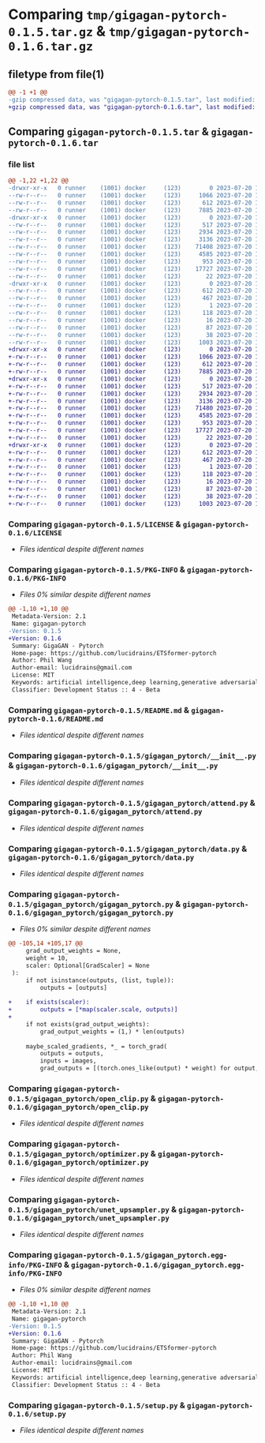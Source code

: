 # Comparing `tmp/gigagan-pytorch-0.1.5.tar.gz` & `tmp/gigagan-pytorch-0.1.6.tar.gz`

## filetype from file(1)

```diff
@@ -1 +1 @@
-gzip compressed data, was "gigagan-pytorch-0.1.5.tar", last modified: Thu Jul 20 18:07:07 2023, max compression
+gzip compressed data, was "gigagan-pytorch-0.1.6.tar", last modified: Thu Jul 20 18:26:01 2023, max compression
```

## Comparing `gigagan-pytorch-0.1.5.tar` & `gigagan-pytorch-0.1.6.tar`

### file list

```diff
@@ -1,22 +1,22 @@
-drwxr-xr-x   0 runner    (1001) docker     (123)        0 2023-07-20 18:07:07.043125 gigagan-pytorch-0.1.5/
--rw-r--r--   0 runner    (1001) docker     (123)     1066 2023-07-20 18:06:57.000000 gigagan-pytorch-0.1.5/LICENSE
--rw-r--r--   0 runner    (1001) docker     (123)      612 2023-07-20 18:07:07.043125 gigagan-pytorch-0.1.5/PKG-INFO
--rw-r--r--   0 runner    (1001) docker     (123)     7885 2023-07-20 18:06:57.000000 gigagan-pytorch-0.1.5/README.md
-drwxr-xr-x   0 runner    (1001) docker     (123)        0 2023-07-20 18:07:07.043125 gigagan-pytorch-0.1.5/gigagan_pytorch/
--rw-r--r--   0 runner    (1001) docker     (123)      517 2023-07-20 18:06:57.000000 gigagan-pytorch-0.1.5/gigagan_pytorch/__init__.py
--rw-r--r--   0 runner    (1001) docker     (123)     2934 2023-07-20 18:06:57.000000 gigagan-pytorch-0.1.5/gigagan_pytorch/attend.py
--rw-r--r--   0 runner    (1001) docker     (123)     3136 2023-07-20 18:06:57.000000 gigagan-pytorch-0.1.5/gigagan_pytorch/data.py
--rw-r--r--   0 runner    (1001) docker     (123)    71408 2023-07-20 18:06:57.000000 gigagan-pytorch-0.1.5/gigagan_pytorch/gigagan_pytorch.py
--rw-r--r--   0 runner    (1001) docker     (123)     4585 2023-07-20 18:06:57.000000 gigagan-pytorch-0.1.5/gigagan_pytorch/open_clip.py
--rw-r--r--   0 runner    (1001) docker     (123)      953 2023-07-20 18:06:57.000000 gigagan-pytorch-0.1.5/gigagan_pytorch/optimizer.py
--rw-r--r--   0 runner    (1001) docker     (123)    17727 2023-07-20 18:06:57.000000 gigagan-pytorch-0.1.5/gigagan_pytorch/unet_upsampler.py
--rw-r--r--   0 runner    (1001) docker     (123)       22 2023-07-20 18:06:57.000000 gigagan-pytorch-0.1.5/gigagan_pytorch/version.py
-drwxr-xr-x   0 runner    (1001) docker     (123)        0 2023-07-20 18:07:07.043125 gigagan-pytorch-0.1.5/gigagan_pytorch.egg-info/
--rw-r--r--   0 runner    (1001) docker     (123)      612 2023-07-20 18:07:07.000000 gigagan-pytorch-0.1.5/gigagan_pytorch.egg-info/PKG-INFO
--rw-r--r--   0 runner    (1001) docker     (123)      467 2023-07-20 18:07:07.000000 gigagan-pytorch-0.1.5/gigagan_pytorch.egg-info/SOURCES.txt
--rw-r--r--   0 runner    (1001) docker     (123)        1 2023-07-20 18:07:07.000000 gigagan-pytorch-0.1.5/gigagan_pytorch.egg-info/dependency_links.txt
--rw-r--r--   0 runner    (1001) docker     (123)      118 2023-07-20 18:07:07.000000 gigagan-pytorch-0.1.5/gigagan_pytorch.egg-info/requires.txt
--rw-r--r--   0 runner    (1001) docker     (123)       16 2023-07-20 18:07:07.000000 gigagan-pytorch-0.1.5/gigagan_pytorch.egg-info/top_level.txt
--rw-r--r--   0 runner    (1001) docker     (123)       87 2023-07-20 18:06:57.000000 gigagan-pytorch-0.1.5/pyproject.toml
--rw-r--r--   0 runner    (1001) docker     (123)       38 2023-07-20 18:07:07.043125 gigagan-pytorch-0.1.5/setup.cfg
--rw-r--r--   0 runner    (1001) docker     (123)     1003 2023-07-20 18:06:57.000000 gigagan-pytorch-0.1.5/setup.py
+drwxr-xr-x   0 runner    (1001) docker     (123)        0 2023-07-20 18:26:01.389256 gigagan-pytorch-0.1.6/
+-rw-r--r--   0 runner    (1001) docker     (123)     1066 2023-07-20 18:25:50.000000 gigagan-pytorch-0.1.6/LICENSE
+-rw-r--r--   0 runner    (1001) docker     (123)      612 2023-07-20 18:26:01.389256 gigagan-pytorch-0.1.6/PKG-INFO
+-rw-r--r--   0 runner    (1001) docker     (123)     7885 2023-07-20 18:25:50.000000 gigagan-pytorch-0.1.6/README.md
+drwxr-xr-x   0 runner    (1001) docker     (123)        0 2023-07-20 18:26:01.389256 gigagan-pytorch-0.1.6/gigagan_pytorch/
+-rw-r--r--   0 runner    (1001) docker     (123)      517 2023-07-20 18:25:50.000000 gigagan-pytorch-0.1.6/gigagan_pytorch/__init__.py
+-rw-r--r--   0 runner    (1001) docker     (123)     2934 2023-07-20 18:25:50.000000 gigagan-pytorch-0.1.6/gigagan_pytorch/attend.py
+-rw-r--r--   0 runner    (1001) docker     (123)     3136 2023-07-20 18:25:50.000000 gigagan-pytorch-0.1.6/gigagan_pytorch/data.py
+-rw-r--r--   0 runner    (1001) docker     (123)    71480 2023-07-20 18:25:50.000000 gigagan-pytorch-0.1.6/gigagan_pytorch/gigagan_pytorch.py
+-rw-r--r--   0 runner    (1001) docker     (123)     4585 2023-07-20 18:25:50.000000 gigagan-pytorch-0.1.6/gigagan_pytorch/open_clip.py
+-rw-r--r--   0 runner    (1001) docker     (123)      953 2023-07-20 18:25:50.000000 gigagan-pytorch-0.1.6/gigagan_pytorch/optimizer.py
+-rw-r--r--   0 runner    (1001) docker     (123)    17727 2023-07-20 18:25:50.000000 gigagan-pytorch-0.1.6/gigagan_pytorch/unet_upsampler.py
+-rw-r--r--   0 runner    (1001) docker     (123)       22 2023-07-20 18:25:50.000000 gigagan-pytorch-0.1.6/gigagan_pytorch/version.py
+drwxr-xr-x   0 runner    (1001) docker     (123)        0 2023-07-20 18:26:01.389256 gigagan-pytorch-0.1.6/gigagan_pytorch.egg-info/
+-rw-r--r--   0 runner    (1001) docker     (123)      612 2023-07-20 18:26:01.000000 gigagan-pytorch-0.1.6/gigagan_pytorch.egg-info/PKG-INFO
+-rw-r--r--   0 runner    (1001) docker     (123)      467 2023-07-20 18:26:01.000000 gigagan-pytorch-0.1.6/gigagan_pytorch.egg-info/SOURCES.txt
+-rw-r--r--   0 runner    (1001) docker     (123)        1 2023-07-20 18:26:01.000000 gigagan-pytorch-0.1.6/gigagan_pytorch.egg-info/dependency_links.txt
+-rw-r--r--   0 runner    (1001) docker     (123)      118 2023-07-20 18:26:01.000000 gigagan-pytorch-0.1.6/gigagan_pytorch.egg-info/requires.txt
+-rw-r--r--   0 runner    (1001) docker     (123)       16 2023-07-20 18:26:01.000000 gigagan-pytorch-0.1.6/gigagan_pytorch.egg-info/top_level.txt
+-rw-r--r--   0 runner    (1001) docker     (123)       87 2023-07-20 18:25:50.000000 gigagan-pytorch-0.1.6/pyproject.toml
+-rw-r--r--   0 runner    (1001) docker     (123)       38 2023-07-20 18:26:01.389256 gigagan-pytorch-0.1.6/setup.cfg
+-rw-r--r--   0 runner    (1001) docker     (123)     1003 2023-07-20 18:25:50.000000 gigagan-pytorch-0.1.6/setup.py
```

### Comparing `gigagan-pytorch-0.1.5/LICENSE` & `gigagan-pytorch-0.1.6/LICENSE`

 * *Files identical despite different names*

### Comparing `gigagan-pytorch-0.1.5/PKG-INFO` & `gigagan-pytorch-0.1.6/PKG-INFO`

 * *Files 0% similar despite different names*

```diff
@@ -1,10 +1,10 @@
 Metadata-Version: 2.1
 Name: gigagan-pytorch
-Version: 0.1.5
+Version: 0.1.6
 Summary: GigaGAN - Pytorch
 Home-page: https://github.com/lucidrains/ETSformer-pytorch
 Author: Phil Wang
 Author-email: lucidrains@gmail.com
 License: MIT
 Keywords: artificial intelligence,deep learning,generative adversarial networks
 Classifier: Development Status :: 4 - Beta
```

### Comparing `gigagan-pytorch-0.1.5/README.md` & `gigagan-pytorch-0.1.6/README.md`

 * *Files identical despite different names*

### Comparing `gigagan-pytorch-0.1.5/gigagan_pytorch/__init__.py` & `gigagan-pytorch-0.1.6/gigagan_pytorch/__init__.py`

 * *Files identical despite different names*

### Comparing `gigagan-pytorch-0.1.5/gigagan_pytorch/attend.py` & `gigagan-pytorch-0.1.6/gigagan_pytorch/attend.py`

 * *Files identical despite different names*

### Comparing `gigagan-pytorch-0.1.5/gigagan_pytorch/data.py` & `gigagan-pytorch-0.1.6/gigagan_pytorch/data.py`

 * *Files identical despite different names*

### Comparing `gigagan-pytorch-0.1.5/gigagan_pytorch/gigagan_pytorch.py` & `gigagan-pytorch-0.1.6/gigagan_pytorch/gigagan_pytorch.py`

 * *Files 0% similar despite different names*

```diff
@@ -105,14 +105,17 @@
     grad_output_weights = None,
     weight = 10,
     scaler: Optional[GradScaler] = None
 ):
     if not isinstance(outputs, (list, tuple)):
         outputs = [outputs]
 
+    if exists(scaler):
+        outputs = [*map(scaler.scale, outputs)]
+
     if not exists(grad_output_weights):
         grad_output_weights = (1,) * len(outputs)
 
     maybe_scaled_gradients, *_ = torch_grad(
         outputs = outputs,
         inputs = images,
         grad_outputs = [(torch.ones_like(output) * weight) for output, weight in zip(outputs, grad_output_weights)],
```

### Comparing `gigagan-pytorch-0.1.5/gigagan_pytorch/open_clip.py` & `gigagan-pytorch-0.1.6/gigagan_pytorch/open_clip.py`

 * *Files identical despite different names*

### Comparing `gigagan-pytorch-0.1.5/gigagan_pytorch/optimizer.py` & `gigagan-pytorch-0.1.6/gigagan_pytorch/optimizer.py`

 * *Files identical despite different names*

### Comparing `gigagan-pytorch-0.1.5/gigagan_pytorch/unet_upsampler.py` & `gigagan-pytorch-0.1.6/gigagan_pytorch/unet_upsampler.py`

 * *Files identical despite different names*

### Comparing `gigagan-pytorch-0.1.5/gigagan_pytorch.egg-info/PKG-INFO` & `gigagan-pytorch-0.1.6/gigagan_pytorch.egg-info/PKG-INFO`

 * *Files 0% similar despite different names*

```diff
@@ -1,10 +1,10 @@
 Metadata-Version: 2.1
 Name: gigagan-pytorch
-Version: 0.1.5
+Version: 0.1.6
 Summary: GigaGAN - Pytorch
 Home-page: https://github.com/lucidrains/ETSformer-pytorch
 Author: Phil Wang
 Author-email: lucidrains@gmail.com
 License: MIT
 Keywords: artificial intelligence,deep learning,generative adversarial networks
 Classifier: Development Status :: 4 - Beta
```

### Comparing `gigagan-pytorch-0.1.5/setup.py` & `gigagan-pytorch-0.1.6/setup.py`

 * *Files identical despite different names*

